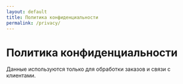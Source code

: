 ```yaml
---
layout: default
title: Политика конфиденциальности
permalink: /privacy/
---
```


<h1>Политика конфиденциальности</h1>
<p>Данные используются только для обработки заказов и связи с клиентами.</p>
